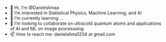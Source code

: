 - 👋 Hi, I’m @Danielslimaa
- 👀 I’m interested in Statistical Physics, Machine Learning, and AI
- 🌱 I’m currently learning ...
- 💞️ I’m looking to collaborate on ultracold quantum atoms and applications of AI and ML on image processsing
- 📫 How to reach me: danielslima1234 at gmail.com

<!---
Danielslimaa/Danielslimaa is a ✨ special ✨ repository because its `README.md` (this file) appears on your GitHub profile.
You can click the Preview link to take a look at your changes.
--->
